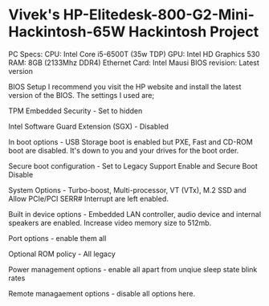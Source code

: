 # Vivek's HP-Elitedesk-800-G2-Mini-Hackintosh-65W Hackintosh Project

PC Specs:
CPU: Intel Core i5-6500T (35w TDP)
GPU: Intel HD Graphics 530
RAM: 8GB (2133Mhz DDR4)
Ethernet Card: Intel Mausi
BIOS revision: Latest version

BIOS Setup
I recommend you visit the HP website and install the latest version of the BIOS. The settings I used are;

TPM Embedded Security - Set to hidden

Intel Software Guard Extension (SGX) - Disabled

In boot options - USB Storage boot is enabled but PXE, Fast and CD-ROM boot are disabled. It's down to you and your drives for the boot order.

Secure boot configuration - Set to Legacy Support Enable and Secure Boot Disable

System Options - Turbo-boost, Multi-processor, VT (VTx), M.2 SSD and Allow PCIe/PCI SERR# Interrupt are left enabled.

Built in device options - Embedded LAN controller, audio device and internal speakers are enabled. Increase video memory size to 512mb.

Port options - enable them all

Optional ROM policy - All legacy

Power management options - enable all apart from unqiue sleep state blink rates

Remote managaement options - disable all options here.


